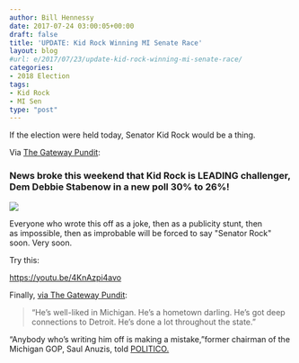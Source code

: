 ```yaml
---
author: Bill Hennessy
date: 2017-07-24 03:00:05+00:00
draft: false
title: 'UPDATE: Kid Rock Winning MI Senate Race'
layout: blog
#url: e/2017/07/23/update-kid-rock-winning-mi-senate-race/
categories:
- 2018 Election
tags:
- Kid Rock
- MI Sen
type: "post"
---
```


If the election were held today, Senator Kid Rock would be a thing.

Via [The Gateway Pundit](https://www.thegatewaypundit.com/2017/07/boom-kid-rock-leads-michigan-senate-race-poll/):



### News broke this weekend that Kid Rock is LEADING challenger, Dem Debbie Stabenow in a new poll 30% to 26%!



![](https://www.thegatewaypundit.com/wp-content/uploads/640px-Kid_Rock_2013-575x384.jpg)


Everyone who wrote this off as a joke, then as a publicity stunt, then as impossible, then as improbable will be forced to say "Senator Rock" soon. Very soon.

Try this:

https://youtu.be/4KnAzpi4avo

Finally, [via The Gateway Pundit](https://www.thegatewaypundit.com/2017/07/boom-kid-rock-leads-michigan-senate-race-poll/):



> “He’s well-liked in Michigan. He’s a hometown darling. He’s got deep connections to Detroit. He’s done a lot throughout the state.”

“Anybody who’s writing him off is making a mistake,”former chairman of the Michigan GOP, Saul Anuzis, told [POLITICO.](https://www.politico.com/magazine/story/2017/07/23/kid-rock-run-senate-serious-michigan-analysis-215408)




